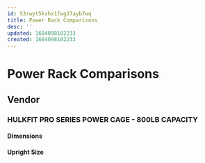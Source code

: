 ```yaml
---
id: 53rwyt5kxhx1fwg37ayb7wq
title: Power Rack Comparisons
desc: ''
updated: 1684098102233
created: 1684098102233
---
```

# Power Rack Comparisons

## Vendor

### HULKFIT PRO SERIES POWER CAGE - 800LB CAPACITY

#### Dimensions

#### Upright Size


